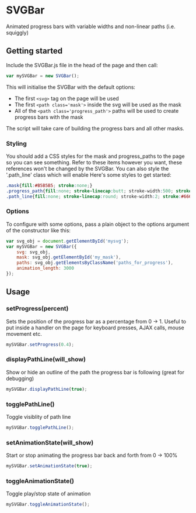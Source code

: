 # SVGBar
Animated progress bars with variable widths and non-linear paths (i.e. squiggly)

## Getting started

Include the SVGBar.js file in the head of the page and then call:

```javascript
var mySVGBar = new SVGBar();
```

This will initialise the SVGBar with the default options:

- The first `<svg>` tag on the page will be used
- The first `<path class='mask'>` inside the svg will be used as the mask
- All of the `<path class='progress_path'>` paths will be used to create progress bars with the mask

The script will take care of building the progress bars and all other masks.

### Styling

You should add a CSS styles for the mask and progress_paths to the page so you can see something.
Refer to these items however you want, these references won't be changed by the SVGBar.
You can also style the '.path_line' class which will enable
Here's some styles to get started:

```css
.mask{fill:#B5B5B5; stroke:none;}
.progress_path{fill:none; stroke-linecap:butt; stroke-width:500; stroke:#5EB902;}
.path_line{fill:none; stroke-linecap:round; stroke-width:2; stroke:#666666; stroke-dasharray: 5, 5; opacity: 0;}
```

### Options

To configure with some options, pass a plain object to the options argument of the constructor like this:

```javascript
var svg_obj = document.getElementById('mysvg');
var mySVGBar = new SVGBar({
    svg: svg_obj,
    mask: svg_obj.getElementById('my_mask'),
    paths: svg_obj.getElementsByClassName('paths_for_progress'),
    animation_length: 3000
});
```

## Usage

### setProgress(percent)
Sets the position of the progress bar as a percentage from 0 -> 1.
Useful to put inside a handler on the page for keyboard presses, AJAX calls, mouse movement etc.
```javascript
mySVGBar.setProgress(0.4);
```

### displayPathLine(will_show)
Show or hide an outline of the path the progress bar is following (great for debugging)
```javascript
mySVGBar.displayPathLine(true);
```

### togglePathLine()
Toggle visiblity of path line
```javascript
mySVGBar.togglePathLine();
```

### setAnimationState(will_show)
Start or stop animating the progress bar back and forth from 0 -> 100%
```javascript
mySVGBar.setAnimationState(true);
```

### toggleAnimationState()
Toggle play/stop state of animation
```javascript
mySVGBar.toggleAnimationState();
```